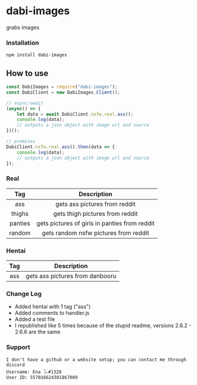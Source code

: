 ﻿
# dabi-images
grabs images

### Installation
```
npm install dabi-images
```

## How to use
```js
const DabiImages = require("dabi-images");
const DabiClient = new DabiImages.Client();

// async/await
(async() => {
    let data = await DabiClient.nsfw.real.ass();
    console.log(data);
    // outputs a json object with image url and source
})();

// promises
DabiClient.nsfw.real.ass().then(data => {
    console.log(data);
    // outputs a json object with image url and source
});

```
### Real

| Tag | Description |
|:---:|:-----------:|
| ass | gets ass pictures from reddit |
| thighs | gets thigh pictures from reddit |
| panties | gets pictures of girls in panties from reddit |
| random | gets random nsfw pictures from reddit |

### Hentai

| Tag | Description |
|:---:|:-----------:|
| ass | gets ass pictures from danbooru |

### Change Log
* Added hentai with 1 tag ("ass")
* Added comments to handler.js
* Added a test file
* I republished like 5 times because of the stupid readme, versions 2.6.2 - 2.6.6 are the same

### Support
```
I don't have a github or a website setup; you can contact me through discord
Username: Ena 𓅓#1328
User ID: 557016624301867009
